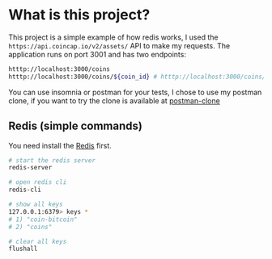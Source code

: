 # What is this project?

This project is a simple example of how redis works, I used the `https://api.coincap.io/v2/assets/` API to make my requests. The application runs on port 3001 and has two endpoints:

```bash
htttp://localhost:3000/coins
htttp://localhost:3000/coins/${coin_id} # htttp://localhost:3000/coins/bitcoin
```

You can use insomnia or postman for your tests, I chose to use my postman clone, if you want to try the clone is available at [postman-clone](https://github.com/viniciusteixeiradias/postman-clone)

## Redis (simple commands)

You need install the [Redis](https://redis.io/docs/getting-started/installation/install-redis-on-mac-os/) first.

```bash
# start the redis server
redis-server

# open redis cli
redis-cli

# show all keys
127.0.0.1:6379> keys *
# 1) "coin-bitcoin"
# 2) "coins"

# clear all keys
flushall
```
